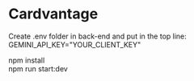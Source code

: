 # Cardvantage



Create .env folder in back-end and put in the top line:  
GEMINI_API_KEY="YOUR_CLIENT_KEY"  


npm install  
npm run start:dev
